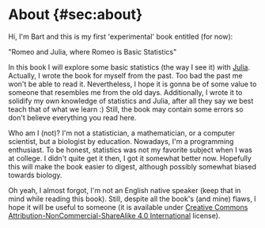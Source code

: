 # About {#sec:about}

Hi, I'm Bart and this is my first 'experimental' book entitled (for now):

"Romeo and Julia, where Romeo is Basic Statistics"

In this book I will explore some basic statistics (the way I see it) with
[Julia](https://julialang.org/). Actually, I wrote the book for myself from the
past. Too bad the past me won't be able to read it. Nevertheless, I hope it is
gonna be of some value to someone that resembles me from the old
days. Additionally, I wrote it to solidify my own knowledge of statistics and
Julia, after all they say we best teach that of what we learn :) Still, the book
may contain some errors so don't believe everything you read here.

Who am I (not)? I'm not a statistician, a mathematician, or a computer
scientist, but a biologist by education. Nowadays, I'm a programming
enthusiast. To be honest, statistics was not my favorite subject when I was at
college. I didn't quite get it then, I got it somewhat better now. Hopefully
this will make the book easier to digest, although possibly somewhat biased
towards biology.

Oh yeah, I almost forgot, I'm not an English native speaker (keep that in mind
while reading this book). Still, despite all the book's (and mine) flaws, I hope
it will be useful to someone (it is available under [Creative Commons
Attribution-NonCommercial-ShareAlike 4.0
International](http://creativecommons.org/licenses/by-nc-sa/4.0/) license).

